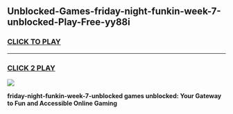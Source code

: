 
## Unblocked-Games-friday-night-funkin-week-7-unblocked-Play-Free-yy88i
<h3>
<a href="https://premium76.site?title=friday-night-funkin-week-7-unblocked&ref=20M">CLICK TO PLAY</a></h3>
<hr>

<h3>
<a href="https://premium76.site?title=friday-night-funkin-week-7-unblocked&ref=20M">CLICK 2 PLAY</a>
  
</h3>

<a href="https://premium76.site?title=friday-night-funkin-week-7-unblocked&ref=19M"><img src="https://clearcache.store/games.png"></a>


**friday-night-funkin-week-7-unblocked games unblocked: Your Gateway to Fun and Accessible Online Gaming**

